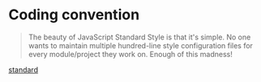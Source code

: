 Coding convention
=================

> The beauty of JavaScript Standard Style is that it's simple. No one wants to maintain multiple hundred-line style configuration files for every module/project they work on. Enough of this madness!

[standard](https://github.com/standard/standard)
